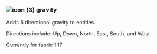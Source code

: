 ### ![icon (3)](https://user-images.githubusercontent.com/56317194/121268487-b0f43f00-c883-11eb-8f19-b218d46dfd50.png) gravity 
 
Adds 6 directional gravity to entities. 

Directions include: Up, Down, North, East, South, and West.

Currently for fabric 1.17
